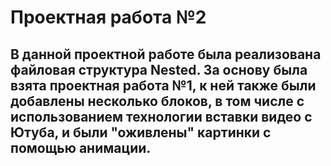 # Проектная работа №2
## В данной проектной работе была реализована файловая структура Nested. За основу была взята проектная работа №1, к ней также были добавлены несколько блоков, в том числе с использованием технологии вставки видео с Ютуба, и были "оживлены" картинки с помощью анимации.
